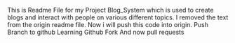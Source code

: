This is Readme File for my Project Blog_System which is used to create blogs and interact with people on various different topics.
I removed the text from the origin readme file.
Now i will push this code into origin.
Push Branch to github
Learning Github Fork
And now pull requests